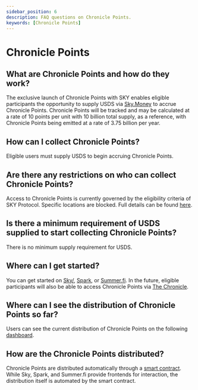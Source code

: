 ```yaml
---
sidebar_position: 6
description: FAQ questions on Chronicle Points.
keywords: [Chronicle Points]
---
```


# Chronicle Points

## What are Chronicle Points and how do they work?
The exclusive launch of Chronicle Points with SKY enables eligible participants the opportunity to supply USDS via [Sky.Money](https://sky.money/) to accrue Chronicle Points. Chronicle Points will be tracked and may be calculated at a rate of 10 points per unit with 10 billion total supply, as a reference, with Chronicle Points being emitted at a rate of 3.75 billion per year.

## How can I collect Chronicle Points?
Eligible users must supply USDS to begin accruing Chronicle Points.

## Are there any restrictions on who can collect Chronicle Points?
Access to Chronicle Points is currently governed by the eligibility criteria of SKY Protocol. Specific locations are blocked. Full details can be found [here](https://docs.sky.money/legal-terms).

## Is there a minimum requirement of USDS supplied to start collecting Chronicle Points?
There is no minimum supply requirement for USDS.

## Where can I get started?
You can get started on [Sky/](https://app.sky.money/), [Spark](https://app.spark.fi/farms/1/0x10ab606B067C9C461d8893c47C7512472E19e2Ce), or [Summer.fi](https://pro.summer.fi/earn/cle#overview). In the future, eligible participants will also be able to access Chronicle Points via [The Chronicle](https://chroniclelabs.org/dashboard).

## Where can I see the distribution of Chronicle Points so far?
Users can see the current distribution of Chronicle Points on the following [dashboard](
    https://info.sky.money/rewards/0x10ab606b067c9c461d8893c47c7512472e19e2ce
).

## How are the Chronicle Points distributed?
Chronicle Points are distributed automatically through a [smart contract](https://etherscan.io/address/0x10ab606b067c9c461d8893c47c7512472e19e2ce#code). While Sky, Spark, and Summer.fi provide frontends for interaction, the distribution itself is automated by the smart contract.